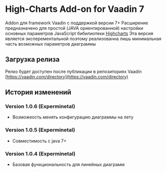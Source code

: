 # High-Charts Add-on for Vaadin 7

Addon для framework Vaadin с поддержкой версии 7+
Расширение предназначено для простой (JAVA ориентированной) настройки основных параметров JavaScript бибилиотеки [Highcharts](http://www.highcharts.com)
Эта версия является эксперементальной поэтому реализованна лишь минимальная часть возможных параметров диаграммы

## Загрузка релиза

Релиз будет доступен после публикации в репозиториях Vaadin
[https://vaadin.com/directory](https://vaadin.com/directory)

## История изменений

### Version 1.0.6 (Experminetal)
- Возможеость менять конфигурацию диаграммы на лету

### Version 1.0.5 (Experminetal)
- Совместимость с java 7+

### Version 1.0.4 (Experminetal)
- Базовая функциональность для линейных диаграмм
